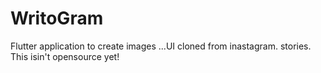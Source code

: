 # WritoGram
 Flutter application to create images ...UI cloned from inastagram. stories.  This  isin't opensource yet!
